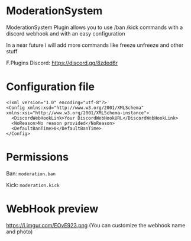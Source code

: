 # ModerationSystem
ModerationSystem Plugin allows you to  use /ban /kick commands with a discord webhook and with an easy configuration

In a near future i will add more commands like freeze unfreeze and other stuff

F.Plugins Discord: https://discord.gg/8zded6r

# Configuration file
```
<?xml version="1.0" encoding="utf-8"?>
<Config xmlns:xsd="http://www.w3.org/2001/XMLSchema" xmlns:xsi="http://www.w3.org/2001/XMLSchema-instance">
  <DiscordWebHookLink>Your DiscordWebHookURL</DiscordWebHookLink>
  <NoReason>No reason provided</NoReason>
  <DefaultBanTime>0</DefaultBanTime>
</Config>
```
# Permissions
Ban: ``moderation.ban``

Kick: ``moderation.kick``
# WebHook preview

https://i.imgur.com/EOvE923.png (You can customize the webhook name and photo)
